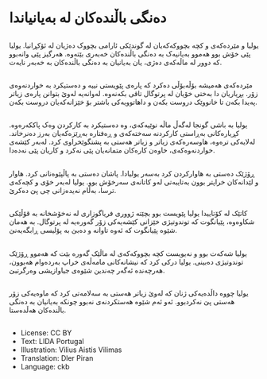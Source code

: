 # ده‌نگی باڵنده‌کان له‌ به‌یانیاندا

##
یولیا و مێرده‌که‌ی و کچه‌ بچووکه‌که‌یان له‌ گوندێکی ئارامی بچووک ده‌ژیان له‌ ئۆکڕانیا. یولیا پێی خۆش بوو هه‌موو به‌یانیه‌ک به‌ ده‌نگی باڵنده‌کان خه‌به‌ری بێته‌وه‌. هه‌رگیز پێی وانه‌بوو که‌ دوور لە ماڵەکەی دەژی، یان به‌یانیان به‌ ده‌نگی باڵنده‌کان به‌ خه‌به‌ر نایه‌ت.

##
مێرده‌که‌ی هه‌میشه‌ بۆڵه‌بۆڵی ده‌کرد که‌ پاره‌ی پێویستی نییه‌ و ده‌ستیکرد به‌ خواردنه‌وه‌ی زۆر. بڕیاریان دا به‌ختی خۆیان له‌ پرتوگال تاقی بکه‌نه‌وه‌. له‌وانه‌یه‌ له‌وێ بتوانن پاره‌ی زیاتر په‌یدا بکه‌ن تا خانووێک دروست بکه‌ن و داهاتوویه‌کی باشتر بۆ خێزانه‌که‌یان دروست بکه‌ن.

##
یولیا به‌ باشی گونجا له‌گه‌ڵ ماڵه‌ نوێیه‌که‌ی، وه‌ ده‌ستیکرد به‌ کارکردن وه‌ک پاککه‌ره‌وه‌. کڕیارەکانی به‌ڕاستی کارکردنه‌ سه‌خته‌که‌ی و ڕه‌فتاره‌ به‌ڕێزه‌که‌یان به‌رز ده‌نرخاند. له‌لایه‌کی تره‌وه‌، هاوسه‌ره‌که‌ی زیاتر و زیاتر هه‌ستی به‌ پشتگوێخراوی کرد. له‌به‌ر کێشه‌ی خواردنه‌وه‌که‌ی، خاوه‌ن کاره‌کان متمانه‌یان پێی نه‌کرد و کاریان پێی نه‌ده‌دا.

##
ڕۆژێک ده‌ستی به‌ هاوارکردن کرد بەسەر یولیادا. پاشان ده‌ستی به‌ پاڵپێوه‌نانی کرد. هاوار و لێدانه‌کان خراپتر بوون به‌تایبه‌تی له‌و کاتانه‌ی سه‌رخۆش بوو. یولیا له‌به‌ر خۆی و کچه‌که‌ی ترسا، به‌ڵام نه‌یده‌زانی چی پێ ده‌کرێ.

##
کاتێک له‌ کۆتاییدا یولیا پێویست بوو بچێته‌ ژووری فریاگوزاری له‌ نه‌خۆشخانه‌ به‌ قۆڵێکی شکاوه‌وه‌، پێیانگوت که‌ توندوتیژی خێزانی کێشه‌یه‌کی زۆر گه‌وره‌یه‌ له‌ پرتوگال. به‌ هه‌مان شێوه‌ پێیانگوت که‌ ئه‌وه‌ تاوانه‌ و ده‌بێ به‌ پۆلیسی ڕابگه‌یه‌نێ.

##
یولیا شه‌که‌ت بوو و نه‌یویست کچه‌ بچووکه‌که‌ی له‌ ماڵێک گه‌وره‌ بێت که‌ هه‌موو ڕۆژێک توندوتیژی ده‌بینی. یولیا درکی کرد که‌ نیشانه‌کانی مامەڵەی خراپ به‌رده‌وام هه‌بوون، هه‌رچه‌نده‌ ئه‌گه‌ر چه‌ندین شێوه‌ی جیاوازیشی وه‌رگرتبێ.

##
یولیا چووه‌ داڵده‌یه‌کی ژنان که‌ له‌وێ زیاتر هه‌ستی به‌ سه‌لامه‌تی کرد که‌ ماوه‌یه‌کی زۆر هه‌ستی پێ نه‌کردبوو. ئەو ئەم شێوە هەستکردنەی نەبوو چونکە بەیانیان بە دەنگی باڵندەکان هەڵدەستا.

##
* License: CC BY
* Text: LIDA Portugal
* Illustration: Vilius Aistis Vilimas
* Translation: Dler Piran
* Language: ckb
